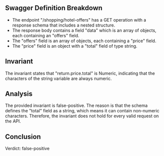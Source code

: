 ## Swagger Definition Breakdown
- The endpoint "/shopping/hotel-offers" has a GET operation with a response schema that includes a nested structure.
- The response body contains a field "data" which is an array of objects, each containing an "offers" field.
- The "offers" field is an array of objects, each containing a "price" field.
- The "price" field is an object with a "total" field of type string.

## Invariant
The invariant states that "return.price.total" is Numeric, indicating that the characters of the string variable are always numeric.

## Analysis
The provided invariant is false-positive. The reason is that the schema defines the "total" field as a string, which means it can contain non-numeric characters. Therefore, the invariant does not hold for every valid request on the API.

## Conclusion
Verdict: false-positive

